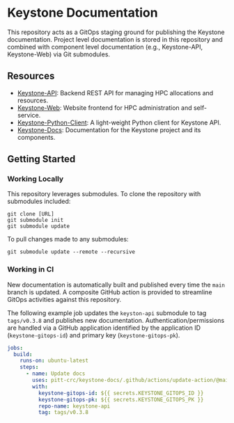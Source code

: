 # Keystone Documentation

This repository acts as a GitOps staging ground for publishing the Keystone documentation.
Project level documentation is stored in this repository and combined with component level documentation
(e.g., Keystone-API, Keystone-Web) via Git submodules.

## Resources

- [Keystone-API](https://github.com/pitt-crc/keystone-api): Backend REST API for managing HPC allocations and resources.
- [Keystone-Web](https://github.com/pitt-crc/keystone-web): Website frontend for HPC administration and self-service.
- [Keystone-Python-Client](https://github.com/pitt-crc/keystone-python-client): A light-weight Python client for Keystone API.
- [Keystone-Docs](https://github.com/pitt-crc/keystone-docs): Documentation for the Keystone project and its components.

## Getting Started

### Working Locally

This repository leverages submodules.
To clone the repository with submodules included:

```shell
git clone [URL]
git submodule init
git submodule update
```

To pull changes made to any submodules:

```shell
git submodule update --remote --recursive
```

### Working in CI

New documentation is automatically built and published every time the `main` branch is updated.
A composite GitHub action is provided to streamline GitOps activities against this repository.

The following example job updates the `keyston-api` submodule to tag `tags/v0.3.8` and publishes new documentation.
Authentication/permissions are handled via a GitHub application identified by the application ID (`keystone-gitops-id`) and primary key (`keystone-gitops-pk`).

```yml
jobs:
  build:
    runs-on: ubuntu-latest
    steps:
      - name: Update docs
        uses: pitt-crc/keystone-docs/.github/actions/update-action/@main
        with:
          keystone-gitops-id: ${{ secrets.KEYSTONE_GITOPS_ID }}
          keystone-gitops-pk: ${{ secrets.KEYSTONE_GITOPS_PK }}
          repo-name: keystone-api
          tag: tags/v0.3.8
```
